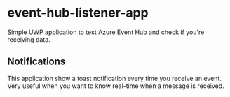 # event-hub-listener-app
Simple UWP application to test Azure Event Hub and check if you're receiving data.

## Notifications

This application show a toast notification every time you receive an event. Very useful when you want to know real-time when a message is received.